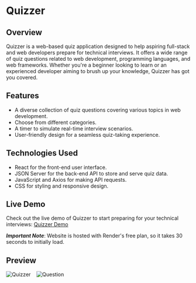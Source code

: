 # Quizzer
## Overview

Quizzer is a web-based quiz application designed to help aspiring full-stack and web developers prepare for technical interviews. It offers a wide range of quiz questions related to web development, programming languages, and web frameworks. Whether you're a beginner looking to learn or an experienced developer aiming to brush up your knowledge, Quizzer has got you covered.

## Features

- A diverse collection of quiz questions covering various topics in web development.
- Choose from different categories.
- A timer to simulate real-time interview scenarios.
- User-friendly design for a seamless quiz-taking experience.

## Technologies Used

- React for the front-end user interface.
- JSON Server for the back-end API to store and serve quiz data.
- JavaScript and Axios for making API requests.
- CSS for styling and responsive design.

## Live Demo

Check out the live demo of Quizzer to start preparing for your technical interviews:  [Quizzer Demo](https://quizzer-hub.netlify.app)   
    
***Important Note***: Website is hosted with Render's free plan, so it takes 30 seconds to initially load.

## Preview
![Quizzer](https://i.imgur.com/K33pQ4Q.png)&nbsp;&nbsp;&nbsp;
![Question](https://i.imgur.com/WkikHTV.png)



